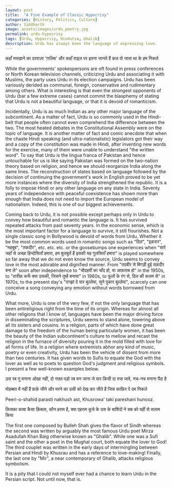 ```yaml
---
layout: post
title:  "A Fine Example of Classic Hypocrisy"
categories: [History, Politics, Culture]
author: Siddharth
image: assets/images/urdu_poetry.jpg
permalink: urdu-hypocrisy
tags: [Urdu, Hypocrisy, Hindutva, Ghalib]
description: Urdu has always been the language of expressing love.
---
```

कहाँ मयखाने का दरवाज़ा 'ग़ालिब' और कहाँ वाइज़
पर इतना जानते हैं कल वो जाता था के हम निकले

While the governments' spokespersons are oft found in press conferences or North Korean television channels, criticizing Urdu and associating it with Muslims, the party uses Urdu in its election campaigns. Urdu has been variously derided as communal, foreign, conservative and rudimentary among others. What is interesting is that even the strongest opponents of Urdu (bar a few extreme cases) cannot commit the blasphemy of stating that Urdu is not a beautiful language, or that it is devoid of romanticism.

Incidentally, Urdu is as much Indian as any other major language of the subcontinent. As a matter of fact, Urdu is so commonly used in the Hindi-belt that people often cannot even comprehend the difference between the two. The most heated debates in the Constitutional Assembly were on the topic of language. It is another matter of fact and comic anecdote that when the chaste Hindi speaking (and ultra-nationalistic) legislators got their way and a copy of the constitution was made in Hindi, after inventing new words for the exercise, many of them were unable to understand "the written word". To say that Urdu is the lingua franca of Pakistan and hence untouchable for us is like saying Pakistan was formed on the two-nation theory based on religion, and hence we should reorganize India along the same lines. The reconstruction of states based on language followed by the decision of continuing the government's work in English proved to be yet more instances where the diversity of India strengthened the republic. It is a folly to impose Hindi or any other language on any state in India. Seventy years of independence with peaceful coexistence has shown more than enough that India does not need to import the European model of nationalism. Indeed, this is one of our biggest achievements.

Coming back to Urdu, it is not possible except perhaps only in Urdu to convey how beautiful and romantic the language is. It has survived repeated attacks from past seventy years. In the economic sense, which is the most important factor for a language to survive, it still flourishes. Not a single classic song in Bollywood is devoid of words from Urdu. Whether it be the most common words used in romantic songs such as "दिल", "इक़रार", "महबूब", "तकदीर", etc. etc. etc. or the goosebumps one experiences when "सारे जहाँ से अच्छा हिन्दोसिताँ हमारा, हम बुलबुलें हैं इसकी यह गुलसिताँ हमारा" is played somewhere so far away that we do not even know the source, Urdu seems to convey love in the most adorable and dignified manner. From "तदबीर से बिगड़ी हुई तक़दीर बना ले" soon after independence to "चौदहवीं का चाँद हो, या आफ़ताब हो" in the 1950s, to "तारीफ़ करूँ क्या उसकी, जिसने तुम्हें बनाया" in 1960s, to फूलों के रंग से, दिल की कलम से" in 1970s, to the present day's "रान्झां दे यार बुल्लेया, सुने पुकार बुल्लेया", scarcely can one conceive a song conveying any emotion without words borrowed from Urdu.

What more, Urdu is one of the very few, if not the only language that has been antireligious right from the time of its origin. Whereas for almost all other religions that I know of, languages have been the major driving force in disseminating the scriptures, Urdu seems to stand alone, towering above all its sisters and cousins. In a religion, parts of which have done great damage to the freedom of the human being particularly women, it has been the beauty of the Indian subcontinent's culture to mellow and recast the religion in the furnace of diversity pouring it in the mold filled with love for all forms of life. In a religion where extremists abhor any kind of music, poetry or even creativity, Urdu has been the vehicle of dissent from more than two centuries. It has given words to Sufis to equate the God with the lover as well as to poets to question God's judgment and religious symbols. I present a few well-known examples below.

उस रब नु मनाना ओखा नहीं, दो नफ़्ल पड़ो रब मन जाना
जे यार किसी दा रुस जावे, नच-नच मनाना पैंदा है

मोहब्बत में नहीं हैं फ़र्क़ जीने और मरने का
उसी को देख कर जीते हैं जिस काफ़िर पे दम निकले

Peeri-o-shahid parasti nakhush ast,
Khusrowa' taki pareshani hunooz.

किसका काबा कैसा क़िबला, कौन हराम है, क्या एहराम
कूचे के उस के बाशिंदों ने सब को यहीं से सलाम किया

The first one composed by Bulleh Shah gives the flavor of Sindh whereas the second was written by arguably the most famous Urdu poet Mirza Asadullah Khan Baig otherwise known as "Ghalib". While one was a Sufi saint and the other a poet in the Mughal court, both equate the lover to God! The third couplet was written in the early days of intermingling between Persian and Hindi by Khusrau and has a reference to love-making! Finally, the last one by "Mir", a near contemporary of Ghalib, attacks religious symbolism.

It is a pity that I could not myself ever had a chance to learn Urdu in the Persian script. Not until now, that is.
